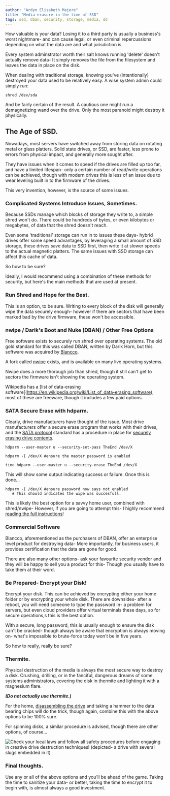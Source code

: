 ```yaml
---
author: "Ardyn Elisabeth Majere"
title: "Media erasure in the time of SSD"
tags: ssd, dban, security, storage, media, dd
---
```

How valuable is your data? Losing it to a third party is usually a business's worst nightmare- and can cause legal, or even criminal repercussions depending on what the data are and what jurisdiction is.

Every system adminstrator worth their salt knows running 'delete' doesn't actually remove data- It simply removes the file from the filesystem and leaves the data in place on the disk. 

When dealing with traditional storage, knowing you've (intentionally) destroyed your data used to be relatively easy. A wise system admin could simply run:
```
shred /dev/sda
```

And be fairly certain of the result. A cautious one might run a demagnetizing wand over the drive. Only the most paranoid might destroy it physically.

## The Age of SSD.

Nowadays, most servers have switched away from storing data on rotating metal or glass platters. Solid state drives, or SSD, are faster, less prone to errors from physical impact, and generally more sought after. 

They have issues when it comes to speed if the drives are filled up too far, and have a limited lifespan- only a certain number of read/write operations can be achieved, though with modern drives this is less of an issue due to wear leveling built in to the firmware of the drives.

This very invention, however, is the source of some issues.

### Complicated Systems Introduce Issues, Sometimes.
Because SSDs manage which blocks of storage they write to, a simple shred won't do. There could be hundreds of bytes, or even kilobytes or megabytes, of data that the shred doesn't reach.

Even some 'traditional' storage can run in to issues these days- hybrid drives offer some speed advantages, by leveraging a small amount of SSD storage, these drives save data to SSD first, then write it at slower speeds to the actual magnetic platters. The same issues with SSD storage can affect this cache of data.

So how to be sure?

Ideally, I would recommend using a combination of these methods for security, but here's the main methods that are used at present.

### Run Shred and Hope for the Best.

This is an option, to be sure. Writing to every block of the disk will generally wipe the data securely enough- however if there are sectors that have been marked bad by the drive firmware, these won't be accessible. 


### nwipe / Darik's Boot and Nuke (DBAN) / Other Free Options

Free software exists to securely run shred over operating systems. The old gold standard for this was called DBAN, written by Darik Horn, but this software was acquired by [Blancco](https://www.blancco.com/products/drive-eraser/). 

A fork called [nwipe](https://github.com/martijnvanbrummelen/nwipe) exists, and is available on many live operating systems.

Nwipe does a more thorough job than shred, though it still can't get to sectors the firmware isn't showing the operating system.

Wikipedia has a [list of data-erasing software[(https://en.wikipedia.org/wiki/List_of_data-erasing_software), most of these are freeware, though it includes a few paid options.

### SATA Secure Erase with hdparm.

Clearly, drive manufacturers have thought of the issue. Most drive manufacturers offer a secure erase program that works with their drives, and the [SATA protocol](https://en.wikipedia.org/wiki/Serial_ATA) standard has a procedure in place for [securely erasing drive contents](https://ata.wiki.kernel.org/index.php/ATA_Secure_Erase).

``` 
hdparm --user-master u --security-set-pass TheEnd /dev/X

hdparm -I /dev/X #ensure the master password is enabled

time hdparm --user-master u --security-erase TheEnd /dev/X
```

This will show some output indicating success or failure. Once this is done... 

```
hdparm -I /dev/X #ensure password now says not enabled  
   # This should indicates the wipe was succesfull.

```

This is likely the best option for a savvy home user, combined with shred/nwipe- However, if you are going to attempt this- I highly recommend [reading the full instructions](https://ata.wiki.kernel.org/index.php/ATA_Secure_Erase)!

### Commercial Software

Blancco, aforementioned as the purchasers of DBAN, offer an enterprise level product for destroying data- More importantly, for business users, it provides certification that the data are gone for good.

There are also many other options- ask your favourite security vendor and they will be happy to sell you a product for this- Though you usually have to take them at their word.

### Be Prepared- Encrypt your Disk!

Encrypt your disk. This can be achieved by encrypting either your home folder or by encrypting your whole disk. There are downsides- after a reboot, you will need someone to type the password in- a problem for servers, but even cloud providers offer virtual terminals these days, so for secure operations,s this is the best option.

With a secure, long password, this is usually enough to ensure the disk can't be cracked- though always be aware that encryption is always moving on- what's impossible to brute-force today won't be in five years.

So how to really, really be sure?

### Thermite.

Physical destruction of the media is always the most secure way to destroy a disk. Crushing, drilling, or in the fanciful, dangerous dreams of some systems administrators, covering the disk in thermite and lighting it with a magnesium flare.

***(Do not actually use thermite.)***

For the home, [disassembling the drive](https://www.myfixguide.com/samsung-860-pro-ssd-teardown/) and taking a hammer to the data bearing chips will do the trick, though again, combine this with the above options to be 100% sure.

For spinning disks, a similar procedure is advised, though there are other options, of course...

![Check your local laws and follow all safety procedures before engaging in creative drive destruction techniques! (depicted- a drive with several slugs embedded in it)](s/2020/12/05/drive_destruction/drive_destruction.jpg)

### Final thoughts.
Use any or all of the above options and you'll be ahead of the game. Taking the time to sanitize your data- or better, taking the time to encrypt it to begin with, is almost always a good investment.